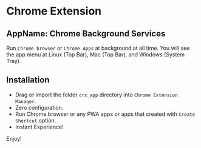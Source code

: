 # Chrome Extension

## AppName: Chrome Background Services

Run `Chrome browser` or `Chrome Apps` at background at all time. You will see the app menu at Linux (Top Bar), Mac (Top Bar), and Windows (System Tray).

## Installation

- Drag or import the folder `crx_app` directory into `Chrome Extension Manager`.
- Zero configuration.
- Run Chrome browser or any PWA apps or apps that created with `Create Shortcut` option.
- Instant Experience!

Enjoy!

